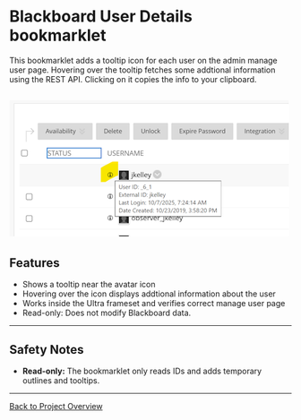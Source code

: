 # Blackboard User Details bookmarklet

This bookmarklet adds a tooltip icon for each user on the admin manage user page. 
Hovering over the tooltip fetches some addtional information using the REST API.
Clicking on it copies the info to your clipboard.

![ScreenCap](https://raw.githubusercontent.com/jkelley-blackboard/blackboard-bookmarklets/refs/heads/main/user_details/screencap.png)
---

## Features

- Shows a tooltip near the avatar icon
- Hovering over the icon displays addtional information about the user
- Works inside the Ultra frameset and verifies correct manage user page 
- Read-only: Does not modify Blackboard data.

---

## Safety Notes

- **Read-only:** The bookmarklet only reads IDs and adds temporary outlines and tooltips.

---

[Back to Project Overview](../README.md)
